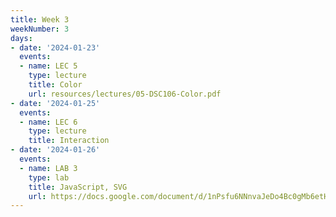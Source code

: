 ```yaml
---
title: Week 3
weekNumber: 3
days:
- date: '2024-01-23'
  events:
  - name: LEC 5
    type: lecture
    title: Color
    url: resources/lectures/05-DSC106-Color.pdf
- date: '2024-01-25'
  events:
  - name: LEC 6
    type: lecture
    title: Interaction
- date: '2024-01-26'
  events:
  - name: LAB 3
    type: lab
    title: JavaScript, SVG
    url: https://docs.google.com/document/d/1nPsfu6NNnvaJeDo4Bc0gMb6etHPZN2_6nOOckkeJjPo/edit?usp=sharing
---
```


